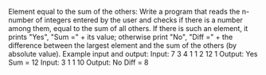 Element equal to the sum of the others:
Write a program that reads the n-number of integers entered by the user and checks if there is a number among them, equal to the sum of all others. If there is such an element, it prints "Yes", "Sum =" + its value; otherwise print "No", "Diff =" + the difference between the largest element and the sum of the others (by absolute value).
Example input and output:
Input: 7 3 4 1 1 2 12 1
Output:
Yes
Sum = 12
Input: 3 1 1 10
Output:
No
Diff = 8




